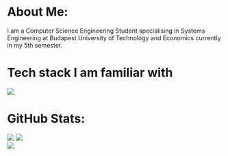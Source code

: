 #  About Me:
I am a Computer Science Engineering Student specialising in Systems Engineering at Budapest University of Technology and Economics currently in my 5th semester.

# Tech stack I am familiar with
![](https://github.com/get-icon/geticon/blob/master/icons/typescript.svg)

#  GitHub Stats:
![](http://github-profile-summary-cards.vercel.app/api/cards/profile-details?username=dkrisztan&theme=rose_pine#gh-dark-mode-only)
![](https://github-readme-stats.vercel.app/api?username=dkrisztan&show_icons=true&hide_border=true&theme=rose_pine#gh-dark-mode-only)\
![](https://github-readme-stats.vercel.app/api/top-langs/?username=dkrisztan&langs_count=10&exclude_repo=&hide=jupyter%20notebook,ejs,dockerfile,vim%20script,cmake,makefile,batchfile,emacs%20lisp,css,html&layout=compact&hide_border=true&theme=rose_pine#gh-dark-mode-only)
